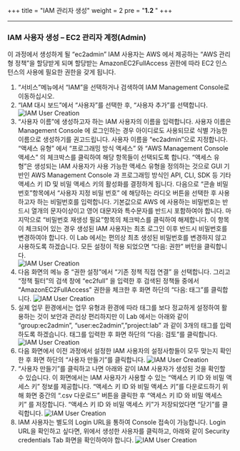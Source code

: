 +++
title = "IAM 관리자 생성"
weight = 2
pre = "<b>1.2 </b>"
+++

* * *
### IAM 사용자 생성 – EC2 관리자 계정(Admin)
이 과정에서 생성하게 될 “ec2admin” IAM 사용자는 AWS 에서 제공하는 “AWS 관리형 정책”을 할당받게 되며 할당받는 AmazonEC2FullAccess 권한에 따라 EC2 인스턴스의 사용에 필요한 권한을 갖게 됩니다.

1.  “서비스”메뉴에서 “IAM”을 선택하거나 검색하여 IAM Management Console로 이동하십시오.
2. “IAM 대시 보드”에서 “사용자”를 선택한 후, “사용자 추가”를 선택합니다.
![IAM User Creation](/images/iam_adduser2.png)
3.  “사용자 이름”에 생성하고자 하는 IAM 사용자의 이름을 입력합니다. 사용자 이름은 Management Console 에 로그인하는 경우 아이디로도 사용되므로 식별 가능한 이름으로 생성하기를 권고드립니다. 사용자 이름을 “ec2admin”으로 지정합니다.  “액세스 유형” 에서 “프로그래밍 방식 액세스” 와 “AWS Management Console 액세스” 의 체크박스를 클릭하여 해당 항목들이 선택되도록 합니다. “액세스 유형”은 생성되는 IAM 사용자가 사용 가능한 액세스 유형을 정의하는 것으로 GUI 기반인 AWS Management Console 과 프로그래밍 방식인 API, CLI, SDK 등 기타 액세스 키 ID 및 비밀 액세스 키의 활성화를 결정하게 됩니다. 다음으로 “콘솔 비밀번호”항목에서 “사용자 지정 비밀 번호” 에 해당하는 라디오 버튼을 선택한 후 사용하고자 하는 비밀번호를 입력합니다. 기본값으로 AWS 에 사용하는 비밀번호는 반드시 열개의 문자이상이고 영어 대문자와 특수문자를 반드시 포함하여야 합니다. 마지막으로 “비밀번호 재생성 필요”항목의 체크박스를 클릭하여 해제합니다. 이 항목이 체크되어 있는 경우 생성된 IAM 사용자는 최초 로그인 이후 반드시 비밀번호를 변경하여야 합니다. 이 Lab 에서는 편의상 최초 생성된 비밀번호를 변경하지 않고 사용하도록 하겠습니다. 모든 설정이 적용 되었으면 “다음: 권한” 버턴을 클릭합니다.  
![IAM User Creation](/images/iam_adduser3.png)
4. 다음 화면의 메뉴 중 “권한 설정”에서 “기존 정책 직접 연결” 을 선택합니다. 그리고 “정책 필터”의 검색 창에 “ec2full” 을 입력한 후 검색된 정책들 중에서 “AmazonEC2FullAccess” 권한을 체크한 후 화면 하단의 “다음: 태그”를 클릭합니다.
![IAM User Creation](/images/iam_attachpolicy2.png)          
5. 실제 업무 환경에서는 업무 유형과 환경에 따라 태그를 보다 정교하게 설정하여 활용하는 것이 보안과 관리상 편리하지만 이 Lab 에서는 아래와 같이 “group:ec2admin”, “user:ec2admin”,”project:lab” 과 같이 3개의 태그를 입력하도록 하겠습니다. 태그를 입력한 후 화면 하단의 “다음: 검토”를 클릭합니다.
![IAM User Creation](/images/iam_addtag.png) 
6. 다음 화면에서 이전 과정에서 설정한 IAM 사용자의 설정사항들이 모두 맞는지 확인한 후 화면 하단의 “사용자 만들기”를 클릭합니다.
![IAM User Creation](/images/iam_userfinal2.png)           
7. “사용자 만들기”를 클릭하고 나면 아래와 같이 IAM 사용자가 생성된 것을 확인할 수 있습니다. 이 화면에서는 IAM 사용자가 사용할 수 있는 “액세스 키 ID 와 비밀 액세스 키” 정보를 제공합니다. “액세스 키 ID 와 비밀 액세스 키”를 다운로드하기 위해 화면 중간의 “.csv 다운로드” 버튼을 클릭한 후 “액세스 키 ID 와 비밀 액세스 키” 를 저장합니다. “액세스 키 ID 와 비밀 액세스 키”가 저장되었다면 “닫기”를 클릭합니다.
![IAM User Creation](/images/iam_downloadcredential2.png)
9.	IAM 사용자는 별도의 Login URL을 통하여 Console 접속이 가능합니다. Login URL을 확인하고 싶다면, 위에서 생성한 사용자를 클릭하고, 아래와 같이 Security credentials Tab 화면을 확인하여야 합니다. 
![IAM User Creation](/images/iam_useraccessurl2.png)
 